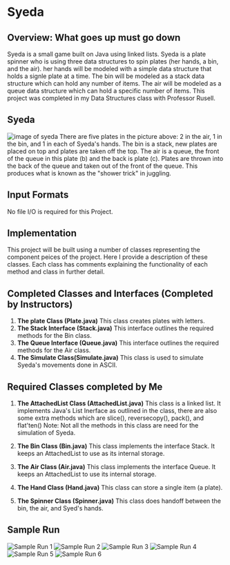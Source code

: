 # Syeda

## Overview: What goes up must go down
Syeda is a small game built on Java using linked lists. Syeda is a plate spinner who is using three data 
structures to spin plates (her hands, a bin, and the air). her hands will be modeled with a simple data 
structure that holds a signle plate at a time. The bin will be modeled as a stack data structure which 
can hold any number of items. The air will be modeled as a queue data structure which can hold a specific number
of items. This project was completed in my Data Structures class with Professor Rusell.

## Syeda
![image of syeda](https://github.com/andresreyesg4/Syeda/blob/main/Syeda.png)
There are five plates in the picture above: 2 in the air, 1 in the bin, and 1 in each of Syeda's hands. 
The bin is a stack, new plates are placed on top and plates are taken off the top. The air is a queue, the 
front of the queue in this plate (b) and the back is plate (c). Plates are thrown into the back of the queue
and taken out of the front of the queue. This produces what is known as the "shower trick" in juggling. 

## Input Formats
No file I/O is required for this Project. 

## Implementation
This project will be built using a number of classes representing the component peices of the project. 
Here I provide a description of these classes. Each class has comments explaining the functionality of each 
method and class in further detail.

## Completed Classes and Interfaces (Completed by Instructors)
1. **The plate Class (Plate.java)** 
    This class creates plates with letters. 
1. **The Stack Interface (Stack.java)** 
    This interface outlines the required methods for the Bin class.
1. **The Queue Interface (Queue.java)** 
    This interface outlines the required methods for the Air class.
1. **The Simulate Class(Simulate.java)** 
    This class is used to simulate Syeda's movements done in ASCII. 

## Required Classes completed by Me
1. **The AttachedList<T> Class (AttachedList.java)** This class is a linked list. It implements Java's List Inerface as outlined in the class, there are also some extra methods which are slice(), reversecopy(), pack(), and flat'ten()
    Note: Not all the methods in this class are need for the simulation of Syeda. 
    
1. **The Bin Class (Bin.java)** This class implements the interface Stack<Plate>. It keeps an AttachedList
    to use as its internal storage.
    
1. **The Air Class (Air.java)** This class implements the interface Queue<plate>. It keeps an AttachedList to use its internal storage.
    
1. **The Hand Class (Hand.java)** This class can store a single item (a plate).

1. **The Spinner Class (Spinner.java)** This class does handoff between the bin, the air, and Syed's hands.

## Sample Run
![Sample Run 1](https://github.com/andresreyesg4/Syeda/blob/main/SampleRun1.png)
![Sample Run 2](https://github.com/andresreyesg4/Syeda/blob/main/SampleRun2.png)
![Sample Run 3](https://github.com/andresreyesg4/Syeda/blob/main/SampleRun3.png)
![Sample Run 4](https://github.com/andresreyesg4/Syeda/blob/main/SampleRun4.png)
![Sample Run 5](https://github.com/andresreyesg4/Syeda/blob/main/SampleRun5.png)
![Sample Run 6](https://github.com/andresreyesg4/Syeda/blob/main/SampleRun6.png)


